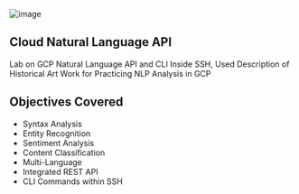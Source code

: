 ![image](https://user-images.githubusercontent.com/100870737/209782623-e3c76704-065e-4939-b79b-716df9964fd0.png)


## Cloud Natural Language API
Lab on GCP Natural Language API and CLI Inside SSH, Used Description of Historical Art Work for Practicing NLP Analysis in GCP

## Objectives Covered
- Syntax Analysis
- Entity Recognition
- Sentiment Analysis
- Content Classification
- Multi-Language
- Integrated REST API
- CLI Commands within SSH
